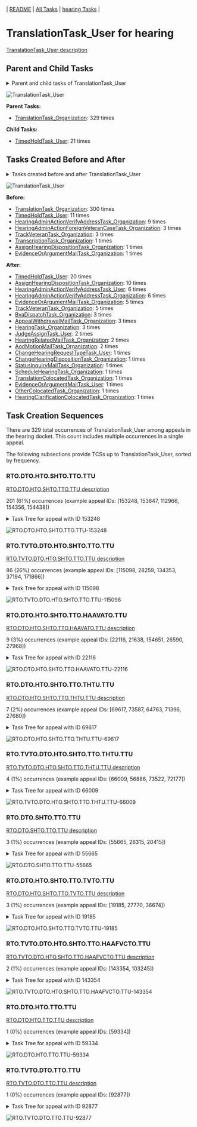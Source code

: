 <!-- DO NOT EDIT THIS FILE.  This file is autogenerated. -->
| [README](../README.md) | [All Tasks](../alltasks.md) | [hearing Tasks](tasklist.md) |

# TranslationTask_User for hearing

[TranslationTask_User description](../descr/TranslationTask_User.md)

## Parent and Child Tasks

<details><summary markdown='span'>Parent and child tasks of TranslationTask_User
</summary>

```
digraph G {
rankdir=LR;
node [shape=box]
"TranslationTask_User" -> "TimedHoldTask_User" [label=21]
"TranslationTask_Organization" -> "TranslationTask_User" [label=329]
}
```
</details>

![TranslationTask_User](dot/TranslationTask_User-parentchild.dot.png)

**Parent Tasks:**

   * [TranslationTask_Organization](TranslationTask_Organization.md): 329 times

**Child Tasks:**

   * [TimedHoldTask_User](TimedHoldTask_User.md): 21 times

## Tasks Created Before and After

<details><summary markdown='span'>Tasks created before and after TranslationTask_User</summary>

```
digraph G {
rankdir=LR;

"TranslationTask_User" -> "TimedHoldTask_User" [label=20]
"TranslationTask_User" -> "AssignHearingDispositionTask_Organization" [label=10]
"TranslationTask_User" -> "HearingAdminActionVerifyAddressTask_User" [label=6]
"TranslationTask_User" -> "HearingAdminActionVerifyAddressTask_Organization" [label=6]
"TranslationTask_User" -> "TrackVeteranTask_Organization" [label=5]
"TranslationTask_User" -> "EvidenceOrArgumentMailTask_Organization" [label=5]
"TranslationTask_User" -> "HearingTask_Organization" [label=3]
"TranslationTask_User" -> "BvaDispatchTask_Organization" [label=3]
"TranslationTask_User" -> "AppealWithdrawalMailTask_Organization" [label=3]
"TranslationTask_User" -> "JudgeAssignTask_User" [label=2]
"TranslationTask_User" -> "HearingRelatedMailTask_Organization" [label=2]
"TranslationTask_User" -> "AodMotionMailTask_Organization" [label=2]
"TranslationTask_User" -> "TranslationColocatedTask_Organization" [label=1]
"TranslationTask_User" -> "StatusInquiryMailTask_Organization" [label=1]
"TranslationTask_User" -> "ScheduleHearingTask_Organization" [label=1]
"TranslationTask_User" -> "OtherColocatedTask_Organization" [label=1]
"TranslationTask_User" -> "HearingClarificationColocatedTask_Organization" [label=1]
"TranslationTask_User" -> "EvidenceOrArgumentMailTask_User" [label=1]
"TranslationTask_User" -> "ChangeHearingRequestTypeTask_User" [label=1]
"TranslationTask_User" -> "ChangeHearingDispositionTask_Organization" [label=1]
"TranslationTask_Organization" -> "TranslationTask_User" [label=300]
"TimedHoldTask_User" -> "TranslationTask_User" [label=11]
"HearingAdminActionVerifyAddressTask_Organization" -> "TranslationTask_User" [label=9]
"TrackVeteranTask_Organization" -> "TranslationTask_User" [label=3]
"HearingAdminActionForeignVeteranCaseTask_Organization" -> "TranslationTask_User" [label=3]
"TranscriptionTask_Organization" -> "TranslationTask_User" [label=1]
"EvidenceOrArgumentMailTask_Organization" -> "TranslationTask_User" [label=1]
"AssignHearingDispositionTask_Organization" -> "TranslationTask_User" [label=1]
}
```
</details>

![TranslationTask_User](dot/TranslationTask_User.dot.png)

**Before:**

   * [TranslationTask_Organization](TranslationTask_Organization.md): 300 times
   * [TimedHoldTask_User](TimedHoldTask_User.md): 11 times
   * [HearingAdminActionVerifyAddressTask_Organization](HearingAdminActionVerifyAddressTask_Organization.md): 9 times
   * [HearingAdminActionForeignVeteranCaseTask_Organization](HearingAdminActionForeignVeteranCaseTask_Organization.md): 3 times
   * [TrackVeteranTask_Organization](TrackVeteranTask_Organization.md): 3 times
   * [TranscriptionTask_Organization](TranscriptionTask_Organization.md): 1 times
   * [AssignHearingDispositionTask_Organization](AssignHearingDispositionTask_Organization.md): 1 times
   * [EvidenceOrArgumentMailTask_Organization](EvidenceOrArgumentMailTask_Organization.md): 1 times

**After:**

   * [TimedHoldTask_User](TimedHoldTask_User.md): 20 times
   * [AssignHearingDispositionTask_Organization](AssignHearingDispositionTask_Organization.md): 10 times
   * [HearingAdminActionVerifyAddressTask_User](HearingAdminActionVerifyAddressTask_User.md): 6 times
   * [HearingAdminActionVerifyAddressTask_Organization](HearingAdminActionVerifyAddressTask_Organization.md): 6 times
   * [EvidenceOrArgumentMailTask_Organization](EvidenceOrArgumentMailTask_Organization.md): 5 times
   * [TrackVeteranTask_Organization](TrackVeteranTask_Organization.md): 5 times
   * [BvaDispatchTask_Organization](BvaDispatchTask_Organization.md): 3 times
   * [AppealWithdrawalMailTask_Organization](AppealWithdrawalMailTask_Organization.md): 3 times
   * [HearingTask_Organization](HearingTask_Organization.md): 3 times
   * [JudgeAssignTask_User](JudgeAssignTask_User.md): 2 times
   * [HearingRelatedMailTask_Organization](HearingRelatedMailTask_Organization.md): 2 times
   * [AodMotionMailTask_Organization](AodMotionMailTask_Organization.md): 2 times
   * [ChangeHearingRequestTypeTask_User](ChangeHearingRequestTypeTask_User.md): 1 times
   * [ChangeHearingDispositionTask_Organization](ChangeHearingDispositionTask_Organization.md): 1 times
   * [StatusInquiryMailTask_Organization](StatusInquiryMailTask_Organization.md): 1 times
   * [ScheduleHearingTask_Organization](ScheduleHearingTask_Organization.md): 1 times
   * [TranslationColocatedTask_Organization](TranslationColocatedTask_Organization.md): 1 times
   * [EvidenceOrArgumentMailTask_User](EvidenceOrArgumentMailTask_User.md): 1 times
   * [OtherColocatedTask_Organization](OtherColocatedTask_Organization.md): 1 times
   * [HearingClarificationColocatedTask_Organization](HearingClarificationColocatedTask_Organization.md): 1 times

## Task Creation Sequences

There are 329 total occurrences of TranslationTask_User among appeals in the hearing docket.  This count includes multiple occurrences in a single appeal.

The following subsections provide TCSs up to TranslationTask_User, sorted by frequency.

### RTO.DTO.HTO.SHTO.TTO.TTU

[RTO.DTO.HTO.SHTO.TTO.TTU description](../descr/RTO.DTO.HTO.SHTO.TTO.TTU.md)

201 (61%) occurrences (example appeal IDs: [153248, 153647, 112966, 154356, 154438])

<details><summary markdown='span'>Task Tree for appeal with ID 153248</summary>

```
@startuml
skinparam {
  ObjectBorderColor #555
  ObjectBorderThickness 0
  ObjectFontStyle bold
  ObjectFontSize 14
  ObjectAttributeFontColor #333
  ObjectAttributeFontSize 12
}
  object 0.RootTask #8dd3c7 {
Organization
}
  object 1.DistributionTask #ffffb3 {
Organization
}
  object 2.HearingTask #fb8072 {
Organization
}
  object 3.ScheduleHearingTask #80b1d3 {
Organization
}
  object 4.TranslationTask #bebada {
Organization
}
  object 5.TranslationTask #bebada {
User  <back:white>    </back>
}
  object 6.TranslationTask #bebada {
User  <back:white>    </back>
}
  object 7.TimedHoldTask #fccde5 {
User
}
0.RootTask -- 1.DistributionTask
1.DistributionTask -- 2.HearingTask
2.HearingTask -- 3.ScheduleHearingTask
1.DistributionTask -- 4.TranslationTask
4.TranslationTask -- 5.TranslationTask
4.TranslationTask -- 6.TranslationTask
6.TranslationTask -- 7.TimedHoldTask
@enduml
```
</details>

![RTO.DTO.HTO.SHTO.TTO.TTU-153248](uml/RTO.DTO.HTO.SHTO.TTO.TTU-153248.png)

### RTO.TVTO.DTO.HTO.SHTO.TTO.TTU

[RTO.TVTO.DTO.HTO.SHTO.TTO.TTU description](../descr/RTO.TVTO.DTO.HTO.SHTO.TTO.TTU.md)

86 (26%) occurrences (example appeal IDs: [115098, 28259, 134353, 37194, 171866])

<details><summary markdown='span'>Task Tree for appeal with ID 115098</summary>

```
@startuml
skinparam {
  ObjectBorderColor #555
  ObjectBorderThickness 0
  ObjectFontStyle bold
  ObjectFontSize 14
  ObjectAttributeFontColor #333
  ObjectAttributeFontSize 12
}
  object 0.RootTask #8dd3c7 {
Organization
}
  object 1.TrackVeteranTask #bebada {
Organization
}
  object 2.DistributionTask #ffffb3 {
Organization
}
  object 3.HearingTask #fb8072 {
Organization
}
  object 4.ScheduleHearingTask #80b1d3 {
Organization
}
  object 5.TranslationTask #bebada {
Organization
}
  object 6.TranslationTask #bebada {
User  <back:white>    </back>
}
  object 7.TranslationTask #bebada {
User  <back:white>    </back>
}
0.RootTask -- 1.TrackVeteranTask
0.RootTask -- 2.DistributionTask
2.DistributionTask -- 3.HearingTask
3.HearingTask -- 4.ScheduleHearingTask
2.DistributionTask -- 5.TranslationTask
5.TranslationTask -- 6.TranslationTask
5.TranslationTask -- 7.TranslationTask
@enduml
```
</details>

![RTO.TVTO.DTO.HTO.SHTO.TTO.TTU-115098](uml/RTO.TVTO.DTO.HTO.SHTO.TTO.TTU-115098.png)

### RTO.DTO.HTO.SHTO.TTO.HAAVATO.TTU

[RTO.DTO.HTO.SHTO.TTO.HAAVATO.TTU description](../descr/RTO.DTO.HTO.SHTO.TTO.HAAVATO.TTU.md)

9 (3%) occurrences (example appeal IDs: [22116, 21638, 154651, 26590, 27968])

<details><summary markdown='span'>Task Tree for appeal with ID 22116</summary>

```
@startuml
skinparam {
  ObjectBorderColor #555
  ObjectBorderThickness 0
  ObjectFontStyle bold
  ObjectFontSize 14
  ObjectAttributeFontColor #333
  ObjectAttributeFontSize 12
}
  object 0.RootTask #8dd3c7 {
Organization
}
  object 1.DistributionTask #ffffb3 {
Organization
}
  object 2.HearingTask #fb8072 {
Organization
}
  object 3.ScheduleHearingTask #80b1d3 {
Organization
}
  object 4.TranslationTask #bebada {
Organization
}
  object 5.HearingAdminActionVerifyAddressTask #ffed6f {
Organization
}
  object 6.TranslationTask #bebada {
User  <back:white>    </back>
}
  object 7.TranslationTask #bebada {
User  <back:white>    </back>
}
  object 8.HearingAdminActionVerifyAddressTask #ffed6f {
User
}
0.RootTask -- 1.DistributionTask
1.DistributionTask -- 2.HearingTask
2.HearingTask -- 3.ScheduleHearingTask
1.DistributionTask -- 4.TranslationTask
3.ScheduleHearingTask -- 5.HearingAdminActionVerifyAddressTask
4.TranslationTask -- 6.TranslationTask
4.TranslationTask -- 7.TranslationTask
5.HearingAdminActionVerifyAddressTask -- 8.HearingAdminActionVerifyAddressTask
@enduml
```
</details>

![RTO.DTO.HTO.SHTO.TTO.HAAVATO.TTU-22116](uml/RTO.DTO.HTO.SHTO.TTO.HAAVATO.TTU-22116.png)

### RTO.DTO.HTO.SHTO.TTO.THTU.TTU

[RTO.DTO.HTO.SHTO.TTO.THTU.TTU description](../descr/RTO.DTO.HTO.SHTO.TTO.THTU.TTU.md)

7 (2%) occurrences (example appeal IDs: [69617, 73587, 64763, 71396, 27680])

<details><summary markdown='span'>Task Tree for appeal with ID 69617</summary>

```
@startuml
skinparam {
  ObjectBorderColor #555
  ObjectBorderThickness 0
  ObjectFontStyle bold
  ObjectFontSize 14
  ObjectAttributeFontColor #333
  ObjectAttributeFontSize 12
}
  object 0.RootTask #8dd3c7 {
Organization
}
  object 1.DistributionTask #ffffb3 {
Organization
}
  object 2.HearingTask #fb8072 {
Organization
}
  object 3.ScheduleHearingTask #80b1d3 {
Organization
}
  object 4.TranslationTask #bebada {
Organization
}
  object 5.HearingAdminActionVerifyAddressTask #ffed6f {
Organization
}
  object 6.TranslationTask #bebada {
User  <back:white>    </back>
}
  object 7.TimedHoldTask #fccde5 {
User
}
  object 8.TranslationTask #bebada {
User  <back:white>    </back>
}
0.RootTask -- 1.DistributionTask
1.DistributionTask -- 2.HearingTask
2.HearingTask -- 3.ScheduleHearingTask
1.DistributionTask -- 4.TranslationTask
3.ScheduleHearingTask -- 5.HearingAdminActionVerifyAddressTask
4.TranslationTask -- 6.TranslationTask
6.TranslationTask -- 7.TimedHoldTask
4.TranslationTask -- 8.TranslationTask
@enduml
```
</details>

![RTO.DTO.HTO.SHTO.TTO.THTU.TTU-69617](uml/RTO.DTO.HTO.SHTO.TTO.THTU.TTU-69617.png)

### RTO.TVTO.DTO.HTO.SHTO.TTO.THTU.TTU

[RTO.TVTO.DTO.HTO.SHTO.TTO.THTU.TTU description](../descr/RTO.TVTO.DTO.HTO.SHTO.TTO.THTU.TTU.md)

4 (1%) occurrences (example appeal IDs: [66009, 56886, 73522, 72177])

<details><summary markdown='span'>Task Tree for appeal with ID 66009</summary>

```
@startuml
skinparam {
  ObjectBorderColor #555
  ObjectBorderThickness 0
  ObjectFontStyle bold
  ObjectFontSize 14
  ObjectAttributeFontColor #333
  ObjectAttributeFontSize 12
}
  object 0.RootTask #8dd3c7 {
Organization
}
  object 1.TrackVeteranTask #bebada {
Organization
}
  object 2.DistributionTask #ffffb3 {
Organization
}
  object 3.HearingTask #fb8072 {
Organization
}
  object 4.ScheduleHearingTask #80b1d3 {
Organization
}
  object 5.TranslationTask #bebada {
Organization
}
  object 6.HearingAdminActionVerifyAddressTask #ffed6f {
Organization
}
  object 7.TranslationTask #bebada {
User  <back:white>    </back>
}
  object 8.TranslationTask #bebada {
User  <back:white>    </back>
}
  object 9.TimedHoldTask #fccde5 {
User
}
  object 10.TranslationTask #bebada {
User  <back:white>    </back>
}
0.RootTask -- 1.TrackVeteranTask
0.RootTask -- 2.DistributionTask
2.DistributionTask -- 3.HearingTask
3.HearingTask -- 4.ScheduleHearingTask
2.DistributionTask -- 5.TranslationTask
4.ScheduleHearingTask -- 6.HearingAdminActionVerifyAddressTask
5.TranslationTask -- 7.TranslationTask
5.TranslationTask -- 8.TranslationTask
8.TranslationTask -- 9.TimedHoldTask
5.TranslationTask -- 10.TranslationTask
@enduml
```
</details>

![RTO.TVTO.DTO.HTO.SHTO.TTO.THTU.TTU-66009](uml/RTO.TVTO.DTO.HTO.SHTO.TTO.THTU.TTU-66009.png)

### RTO.DTO.SHTO.TTO.TTU

[RTO.DTO.SHTO.TTO.TTU description](../descr/RTO.DTO.SHTO.TTO.TTU.md)

3 (1%) occurrences (example appeal IDs: [55665, 26315, 20415])

<details><summary markdown='span'>Task Tree for appeal with ID 55665</summary>

```
@startuml
skinparam {
  ObjectBorderColor #555
  ObjectBorderThickness 0
  ObjectFontStyle bold
  ObjectFontSize 14
  ObjectAttributeFontColor #333
  ObjectAttributeFontSize 12
}
  object 0.RootTask #8dd3c7 {
Organization
}
  object 1.DistributionTask #ffffb3 {
Organization
}
  object 2.HearingTask #fb8072 {
Organization
}
  object 3.ScheduleHearingTask #80b1d3 {
Organization
}
  object 4.TranslationTask #bebada {
Organization
}
  object 5.TranslationTask #bebada {
User  <back:white>    </back>
}
  object 6.TranslationTask #bebada {
User  <back:white>    </back>
}
  object 7.TimedHoldTask #fccde5 {
User
}
  object 8.TranslationTask #bebada {
User  <back:white>    </back>
}
  object 9.AssignHearingDispositionTask #8dd3c7 {
Organization
}
  object 10.HearingTask #fb8072 {
Organization
}
  object 11.AssignHearingDispositionTask #8dd3c7 {
Organization
}
  object 12.HearingTask #fb8072 {
Organization
}
  object 13.ScheduleHearingTask #80b1d3 {
Organization
}
  object 14.HearingAdminActionVerifyAddressTask #ffed6f {
Organization
}
0.RootTask -- 1.DistributionTask
1.DistributionTask -- 2.HearingTask
2.HearingTask -- 3.ScheduleHearingTask
1.DistributionTask -- 4.TranslationTask
4.TranslationTask -- 5.TranslationTask
4.TranslationTask -- 6.TranslationTask
8.TranslationTask -- 7.TimedHoldTask
4.TranslationTask -- 8.TranslationTask
2.HearingTask -- 9.AssignHearingDispositionTask
1.DistributionTask -- 10.HearingTask
10.HearingTask -- 11.AssignHearingDispositionTask
1.DistributionTask -- 12.HearingTask
12.HearingTask -- 13.ScheduleHearingTask
13.ScheduleHearingTask -- 14.HearingAdminActionVerifyAddressTask
@enduml
```
</details>

![RTO.DTO.SHTO.TTO.TTU-55665](uml/RTO.DTO.SHTO.TTO.TTU-55665.png)

### RTO.DTO.HTO.SHTO.TTO.TVTO.TTU

[RTO.DTO.HTO.SHTO.TTO.TVTO.TTU description](../descr/RTO.DTO.HTO.SHTO.TTO.TVTO.TTU.md)

3 (1%) occurrences (example appeal IDs: [19185, 27770, 36674])

<details><summary markdown='span'>Task Tree for appeal with ID 19185</summary>

```
@startuml
skinparam {
  ObjectBorderColor #555
  ObjectBorderThickness 0
  ObjectFontStyle bold
  ObjectFontSize 14
  ObjectAttributeFontColor #333
  ObjectAttributeFontSize 12
}
  object 0.RootTask #8dd3c7 {
Organization
}
  object 1.DistributionTask #ffffb3 {
Organization
}
  object 2.HearingTask #fb8072 {
Organization
}
  object 3.ScheduleHearingTask #80b1d3 {
Organization
}
  object 4.TranslationTask #bebada {
Organization
}
  object 5.HearingAdminActionVerifyAddressTask #ffed6f {
Organization
}
  object 6.TranslationTask #bebada {
User  <back:white>    </back>
}
  object 7.TrackVeteranTask #bebada {
Organization
}
  object 8.TranslationTask #bebada {
User  <back:white>    </back>
}
  object 9.TimedHoldTask #fccde5 {
User
}
0.RootTask -- 1.DistributionTask
1.DistributionTask -- 2.HearingTask
2.HearingTask -- 3.ScheduleHearingTask
1.DistributionTask -- 4.TranslationTask
3.ScheduleHearingTask -- 5.HearingAdminActionVerifyAddressTask
4.TranslationTask -- 6.TranslationTask
0.RootTask -- 7.TrackVeteranTask
4.TranslationTask -- 8.TranslationTask
8.TranslationTask -- 9.TimedHoldTask
@enduml
```
</details>

![RTO.DTO.HTO.SHTO.TTO.TVTO.TTU-19185](uml/RTO.DTO.HTO.SHTO.TTO.TVTO.TTU-19185.png)

### RTO.TVTO.DTO.HTO.SHTO.TTO.HAAFVCTO.TTU

[RTO.TVTO.DTO.HTO.SHTO.TTO.HAAFVCTO.TTU description](../descr/RTO.TVTO.DTO.HTO.SHTO.TTO.HAAFVCTO.TTU.md)

2 (1%) occurrences (example appeal IDs: [143354, 103245])

<details><summary markdown='span'>Task Tree for appeal with ID 143354</summary>

```
@startuml
skinparam {
  ObjectBorderColor #555
  ObjectBorderThickness 0
  ObjectFontStyle bold
  ObjectFontSize 14
  ObjectAttributeFontColor #333
  ObjectAttributeFontSize 12
}
  object 0.RootTask #8dd3c7 {
Organization
}
  object 1.TrackVeteranTask #bebada {
Organization
}
  object 2.DistributionTask #ffffb3 {
Organization
}
  object 3.HearingTask #fb8072 {
Organization
}
  object 4.ScheduleHearingTask #80b1d3 {
Organization
}
  object 5.TranslationTask #bebada {
Organization
}
  object 6.HearingAdminActionForeignVeteranCaseTask #ffffb3 {
Organization
}
  object 7.TranslationTask #bebada {
User  <back:white>    </back>
}
  object 8.TranslationTask #bebada {
User  <back:white>    </back>
}
0.RootTask -- 1.TrackVeteranTask
0.RootTask -- 2.DistributionTask
2.DistributionTask -- 3.HearingTask
3.HearingTask -- 4.ScheduleHearingTask
2.DistributionTask -- 5.TranslationTask
4.ScheduleHearingTask -- 6.HearingAdminActionForeignVeteranCaseTask
5.TranslationTask -- 7.TranslationTask
5.TranslationTask -- 8.TranslationTask
@enduml
```
</details>

![RTO.TVTO.DTO.HTO.SHTO.TTO.HAAFVCTO.TTU-143354](uml/RTO.TVTO.DTO.HTO.SHTO.TTO.HAAFVCTO.TTU-143354.png)

### RTO.DTO.HTO.TTO.TTU

[RTO.DTO.HTO.TTO.TTU description](../descr/RTO.DTO.HTO.TTO.TTU.md)

1 (0%) occurrences (example appeal IDs: [59334])

<details><summary markdown='span'>Task Tree for appeal with ID 59334</summary>

```
@startuml
skinparam {
  ObjectBorderColor #555
  ObjectBorderThickness 0
  ObjectFontStyle bold
  ObjectFontSize 14
  ObjectAttributeFontColor #333
  ObjectAttributeFontSize 12
}
  object 0.RootTask #8dd3c7 {
Organization
}
  object 1.DistributionTask #ffffb3 {
Organization
}
  object 2.HearingTask #fb8072 {
Organization
}
  object 3.ScheduleHearingTask #80b1d3 {
Organization
}
  object 4.TranslationTask #bebada {
Organization
}
  object 5.TranslationTask #bebada {
User  <back:white>    </back>
}
  object 6.TranslationTask #bebada {
User  <back:white>    </back>
}
  object 7.AppealWithdrawalMailTask #80b1d3 {
Organization
}
  object 8.AppealWithdrawalMailTask #80b1d3 {
Organization
}
  object 9.EvidenceSubmissionWindowTask #fccde5 {
Organization
}
  object 10.HearingRelatedMailTask #8dd3c7 {
Organization
}
  object 11.HearingRelatedMailTask #8dd3c7 {
Organization
}
  object 12.JudgeAssignTask #ccebc5 {
User
}
  object 13.JudgeDecisionReviewTask #d9d9d9 {
User
}
  object 14.AttorneyTask #bc80bd {
User
}
  object 15.BvaDispatchTask #b3de69 {
Organization
}
  object 16.BvaDispatchTask #b3de69 {
User
}
0.RootTask -- 1.DistributionTask
1.DistributionTask -- 2.HearingTask
2.HearingTask -- 3.ScheduleHearingTask
1.DistributionTask -- 4.TranslationTask
4.TranslationTask -- 5.TranslationTask
4.TranslationTask -- 6.TranslationTask
0.RootTask -- 7.AppealWithdrawalMailTask
7.AppealWithdrawalMailTask -- 8.AppealWithdrawalMailTask
2.HearingTask -- 9.EvidenceSubmissionWindowTask
1.DistributionTask -- 10.HearingRelatedMailTask
10.HearingRelatedMailTask -- 11.HearingRelatedMailTask
0.RootTask -- 12.JudgeAssignTask
0.RootTask -- 13.JudgeDecisionReviewTask
13.JudgeDecisionReviewTask -- 14.AttorneyTask
0.RootTask -- 15.BvaDispatchTask
15.BvaDispatchTask -- 16.BvaDispatchTask
@enduml
```
</details>

![RTO.DTO.HTO.TTO.TTU-59334](uml/RTO.DTO.HTO.TTO.TTU-59334.png)

### RTO.TVTO.DTO.TTO.TTU

[RTO.TVTO.DTO.TTO.TTU description](../descr/RTO.TVTO.DTO.TTO.TTU.md)

1 (0%) occurrences (example appeal IDs: [92877])

<details><summary markdown='span'>Task Tree for appeal with ID 92877</summary>

```
@startuml
skinparam {
  ObjectBorderColor #555
  ObjectBorderThickness 0
  ObjectFontStyle bold
  ObjectFontSize 14
  ObjectAttributeFontColor #333
  ObjectAttributeFontSize 12
}
  object 0.RootTask #8dd3c7 {
Organization
}
  object 1.TrackVeteranTask #bebada {
Organization
}
  object 2.DistributionTask #ffffb3 {
Organization
}
  object 3.HearingTask #fb8072 {
Organization
}
  object 4.ScheduleHearingTask #80b1d3 {
Organization
}
  object 5.TranslationTask #bebada {
Organization
}
  object 6.TranslationTask #bebada {
User  <back:white>    </back>
}
  object 7.TranslationTask #bebada {
User  <back:white>    </back>
}
  object 8.TimedHoldTask #fccde5 {
User
}
  object 9.AppealWithdrawalMailTask #80b1d3 {
Organization
}
  object 10.AppealWithdrawalMailTask #80b1d3 {
Organization
}
  object 11.AppealWithdrawalMailTask #80b1d3 {
Organization
}
  object 12.AppealWithdrawalMailTask #80b1d3 {
User
}
  object 13.EvidenceSubmissionWindowTask #fccde5 {
Organization
}
  object 14.SpecialCaseMovementTask #8dd3c7 {
User
}
  object 15.JudgeAssignTask #ccebc5 {
User
}
  object 16.JudgeDecisionReviewTask #d9d9d9 {
User
}
  object 17.AttorneyTask #bc80bd {
User
}
  object 18.BvaDispatchTask #b3de69 {
Organization
}
  object 19.BvaDispatchTask #b3de69 {
User
}
0.RootTask -- 1.TrackVeteranTask
0.RootTask -- 2.DistributionTask
2.DistributionTask -- 3.HearingTask
3.HearingTask -- 4.ScheduleHearingTask
2.DistributionTask -- 5.TranslationTask
5.TranslationTask -- 6.TranslationTask
5.TranslationTask -- 7.TranslationTask
7.TranslationTask -- 8.TimedHoldTask
0.RootTask -- 9.AppealWithdrawalMailTask
9.AppealWithdrawalMailTask -- 10.AppealWithdrawalMailTask
10.AppealWithdrawalMailTask -- 11.AppealWithdrawalMailTask
11.AppealWithdrawalMailTask -- 12.AppealWithdrawalMailTask
3.HearingTask -- 13.EvidenceSubmissionWindowTask
2.DistributionTask -- 14.SpecialCaseMovementTask
0.RootTask -- 15.JudgeAssignTask
0.RootTask -- 16.JudgeDecisionReviewTask
16.JudgeDecisionReviewTask -- 17.AttorneyTask
0.RootTask -- 18.BvaDispatchTask
18.BvaDispatchTask -- 19.BvaDispatchTask
@enduml
```
</details>

![RTO.TVTO.DTO.TTO.TTU-92877](uml/RTO.TVTO.DTO.TTO.TTU-92877.png)

